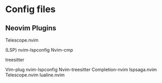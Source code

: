 # Config files

## Neovim Plugins
Telescope.nvim

(LSP) nvim-lspconfig
Nvim-cmp

treesitter

Vim-plug
nvim-lspconfig
Nvim-treesitter
Completion-nvim
lspsaga.nvim
Telescope.nvim
lualine.nvim

